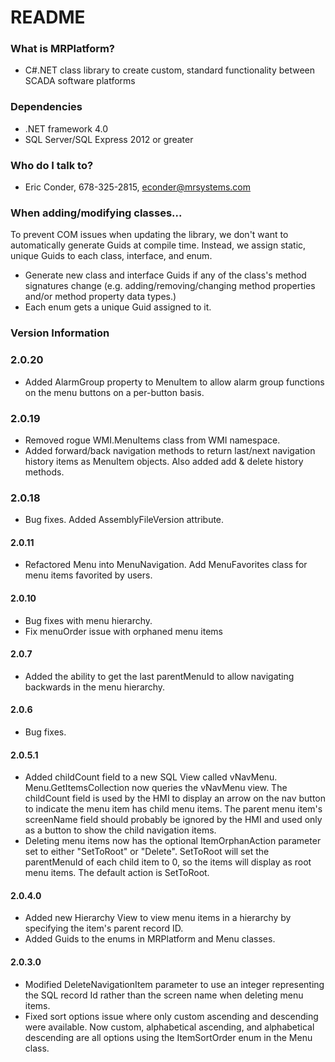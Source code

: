 # README

### What is MRPlatform?

* C#.NET class library to create custom, standard functionality between SCADA software platforms

### Dependencies

* .NET framework 4.0
* SQL Server/SQL Express 2012 or greater

### Who do I talk to?

* Eric Conder, 678-325-2815, econder@mrsystems.com

### When adding/modifying classes...
To prevent COM issues when updating the library, we don't want to automatically generate Guids at compile time. Instead, we assign static, unique Guids to each class, interface, and enum.
* Generate new class and interface Guids if any of the class's method signatures change (e.g. adding/removing/changing method properties and/or method property data types.)
* Each enum gets a unique Guid assigned to it.

### Version Information

### 2.0.20
* Added AlarmGroup property to MenuItem to allow alarm group functions on the menu buttons on a per-button basis.

### 2.0.19
* Removed rogue WMI.MenuItems class from WMI namespace.
* Added forward/back navigation methods to return last/next navigation history items as MenuItem objects. Also added add & delete history methods.

### 2.0.18
* Bug fixes. Added AssemblyFileVersion attribute.

#### 2.0.11
* Refactored Menu into MenuNavigation. Add MenuFavorites class for menu items favorited by users.

#### 2.0.10
* Bug fixes with menu hierarchy.
* Fix menuOrder issue with orphaned menu items

#### 2.0.7
* Added the ability to get the last parentMenuId to allow navigating backwards in the menu hierarchy.

#### 2.0.6
* Bug fixes.

#### 2.0.5.1
* Added childCount field to a new SQL View called vNavMenu. Menu.GetItemsCollection now queries the vNavMenu view. The childCount field is used by the HMI to display an arrow on the nav button to indicate the menu item has child menu items. The parent menu item's screenName field should probably be ignored by the HMI and used only as a button to show the child navigation items.
* Deleting menu items now has the optional ItemOrphanAction parameter set to either "SetToRoot" or "Delete". SetToRoot will set the parentMenuId of each child item to 0, so the items will display as root menu items. The default action is SetToRoot.

#### 2.0.4.0
* Added new Hierarchy View to view menu items in a hierarchy by specifying the item's parent record ID.
* Added Guids to the enums in MRPlatform and Menu classes.

#### 2.0.3.0
* Modified DeleteNavigationItem parameter to use an integer representing the SQL record Id rather than the screen name when deleting menu items.
* Fixed sort options issue where only custom ascending and descending were available. Now custom, alphabetical ascending, and alphabetical descending are all options using the ItemSortOrder enum in the Menu class.